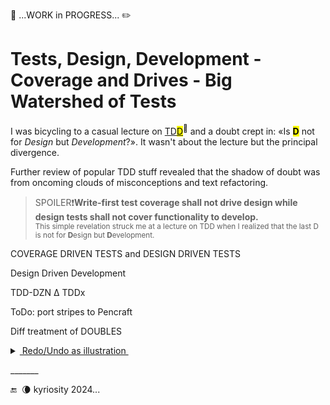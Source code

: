 🚧 ...WORK in PROGRESS... ✏️

# Tests, Design, Development - Coverage and Drives - Big Watershed of Tests

I was bicycling to a casual lecture on [TD<mark>D</mark>](https://en.wikipedia.org/wiki/Test-driven_development)<sup>🔗</sup> and a doubt crept in: «Is <mark><b>D</b></mark> not for _Design_ but _Development_?». It wasn't about the lecture but the principal divergence.

Further review of popular TDD stuff revealed that the shadow of doubt was from oncoming clouds of misconceptions and text refactoring.

> SPOILER❗**Write-first test coverage shall not drive design while design tests shall not cover functionality to develop.**\
<sub>This simple revelation struck me at a lecture on TDD when I realized that the last D is not for **D**esign but **D**evelopment.</sub>

COVERAGE DRIVEN TESTS and DESIGN DRIVEN TESTS

Design Driven Development

TDD-DZN Δ
TDDx

ToDo: port stripes to Pencraft

Diff treatment of DOUBLES

<details><summary><ins>&nbsp;Redo/Undo as illustration&nbsp;</ins></summary>
</details>

\_______

 🔚 &nbsp;🌘 kyriosity 2024...
